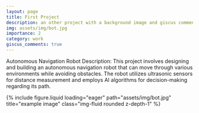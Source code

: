```yaml
---
layout: page
title: First Project
description: an other project with a background image and giscus comments
img: assets/img/bot.jpg
importance: 2
category: work
giscus_comments: true
---
```


Autonomous Navigation Robot Description: This project involves designing and building an autonomous navigation robot that can move through various environments while avoiding obstacles. The robot utilizes ultrasonic sensors for distance measurement and employs AI algorithms for decision-making regarding its path.

 <div class="row">
    <div class="col-sm mt-3 mt-md-0">
        {% include figure.liquid loading="eager" path="assets/img/bot.jpg" title="example image" class="img-fluid rounded z-depth-1" %}
    </div>
</div>
